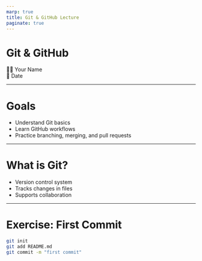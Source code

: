 ```yaml
---
marp: true
title: Git & GitHub Lecture
paginate: true
---
```


# Git & GitHub

👩‍🏫 Your Name  
📅 Date

---

# Goals

- Understand Git basics  
- Learn GitHub workflows  
- Practice branching, merging, and pull requests  

---

# What is Git?

- Version control system  
- Tracks changes in files  
- Supports collaboration  

---

# Exercise: First Commit

```bash
git init
git add README.md
git commit -m "first commit"
```
